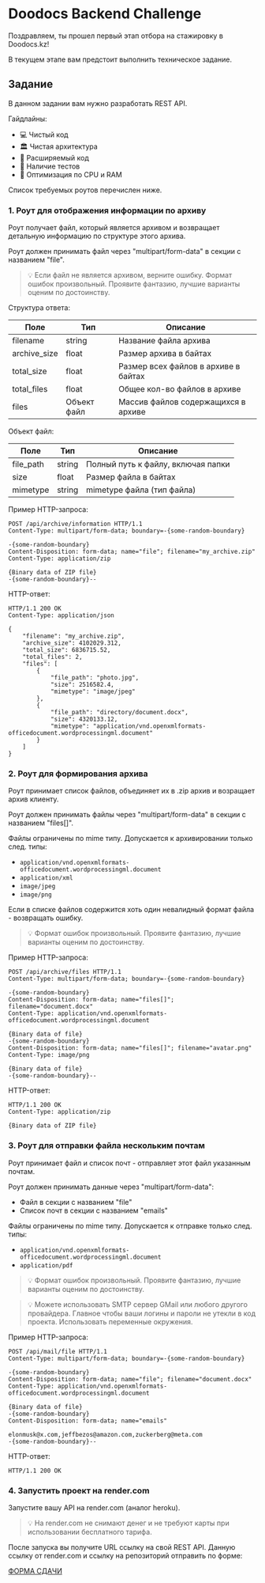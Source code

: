 # Doodocs Backend Challenge

Поздравляем, ты прошел первый этап отбора на стажировку в Doodocs.kz!

В текущем этапе вам предстоит выполнить техническое задание.

## Задание

В данном задании вам нужно разработать REST API.

Гайдлайны:
- 💻 Чистый код
- 🏛️ Чистая архитектура
- 🧩 Расширяемый код
- 🧪 Наличие тестов
- 🚀 Оптимизация по CPU и RAM

Список требуемых роутов перечислен ниже.

### 1. Роут для отображения информации по архиву

Роут получает файл, который является архивом и возвращает детальную информацию по структуре этого архива.

Роут должен принимать файл через "multipart/form-data" в секции с названием "file".

> 💡 Если файл не является архивом, верните ошибку. Формат ошибок произвольный.
> Проявите фантазию, лучшие варианты оценим по достоинству.

Структура ответа:

| Поле         | Тип         | Описание                             |
| ------------ | ----------- | ------------------------------------ |
| filename     | string      | Название файла архива                |
| archive_size | float       | Размер архива в байтах               |
| total_size   | float       | Размер всех файлов в архиве в байтах |
| total_files  | float       | Общее кол-во файлов в архиве         |
| files        | Объект файл | Массив файлов содержащихся в архиве  |

Объект файл:

| Поле      | Тип    | Описание                           |
| --------- | ------ | ---------------------------------- |
| file_path | string | Полный путь к файлу, включая папки |
| size      | float  | Размер файла в байтах              |
| mimetype  | string | mimetype файла (тип файла)         |

Пример HTTP-запроса:

```http
POST /api/archive/information HTTP/1.1
Content-Type: multipart/form-data; boundary=-{some-random-boundary}

-{some-random-boundary}
Content-Disposition: form-data; name="file"; filename="my_archive.zip"
Content-Type: application/zip

{Binary data of ZIP file}
-{some-random-boundary}--
```

HTTP-ответ:

```http
HTTP/1.1 200 OK
Content-Type: application/json

{
    "filename": "my_archive.zip",
    "archive_size": 4102029.312,
    "total_size": 6836715.52,
    "total_files": 2,
    "files": [
        {
            "file_path": "photo.jpg",
            "size": 2516582.4,
            "mimetype": "image/jpeg"
        },
        {
            "file_path": "directory/document.docx",
            "size": 4320133.12,
            "mimetype": "application/vnd.openxmlformats-officedocument.wordprocessingml.document"
        }
    ]
}
```

### 2. Роут для формирования архива

Роут принимает список файлов, объединяет их в .zip архив и возращает архив клиенту.

Роут должен принимать файлы через "multipart/form-data" в секции с названием "files[]".

Файлы ограничены по mime типу. Допускается к архивировании только след. типы:
- `application/vnd.openxmlformats-officedocument.wordprocessingml.document`
- `application/xml`
- `image/jpeg`
- `image/png`

Если в списке файлов содержится хоть один невалидный формат файла - возвращать ошибку.

> 💡 Формат ошибок произвольный. Проявите фантазию, лучшие варианты оценим по достоинству.

Пример HTTP-запроса:

```http
POST /api/archive/files HTTP/1.1
Content-Type: multipart/form-data; boundary=-{some-random-boundary}

-{some-random-boundary}
Content-Disposition: form-data; name="files[]"; filename="document.docx"
Content-Type: application/vnd.openxmlformats-officedocument.wordprocessingml.document

{Binary data of file}
-{some-random-boundary}
Content-Disposition: form-data; name="files[]"; filename="avatar.png"
Content-Type: image/png

{Binary data of file}
-{some-random-boundary}--
```

HTTP-ответ:

```http
HTTP/1.1 200 OK
Content-Type: application/zip

{Binary data of ZIP file}
```

### 3. Роут для отправки файла нескольким почтам

Роут принимает файл и список почт - отправляет этот файл указанным почтам.

Роут должен принимать данные через "multipart/form-data":
- Файл в секции с названием "file"
- Список почт в секции с названием "emails"

Файлы ограничены по mime типу. Допускается к отправке только след. типы:
- `application/vnd.openxmlformats-officedocument.wordprocessingml.document`
- `application/pdf`

> 💡 Формат ошибок произвольный. Проявите фантазию, лучшие варианты оценим по достоинству.

> 💡 Можете использовать SMTP сервер GMail или любого другого провайдера. Главное чтобы 
> ваши логины и пароли не утекли в код проекта. Использовать переменные окружения.

Пример HTTP-запроса:

```http
POST /api/mail/file HTTP/1.1
Content-Type: multipart/form-data; boundary=-{some-random-boundary}

-{some-random-boundary}
Content-Disposition: form-data; name="file"; filename="document.docx"
Content-Type: application/vnd.openxmlformats-officedocument.wordprocessingml.document

{Binary data of file}
-{some-random-boundary}
Content-Disposition: form-data; name="emails"

elonmusk@x.com,jeffbezos@amazon.com,zuckerberg@meta.com
-{some-random-boundary}--
```

HTTP-ответ:

```http
HTTP/1.1 200 OK
```

### 4. Запустить проект на render.com

Запустите вашу API на render.com (аналог heroku).

> 💡 На render.com не снимают денег и не требуют карты при использовании бесплатного тарифа.

После запуска вы получите URL ссылку на свой REST API.
Данную ссылку от render.com и ссылку на репозиторий отправить по форме:

[ФОРМА СДАЧИ](https://tally.so/r/mer77O)

